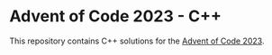 # Advent of Code 2023 - C++

This repository contains C++ solutions for the [Advent of Code 2023](https://adventofcode.com/2023).